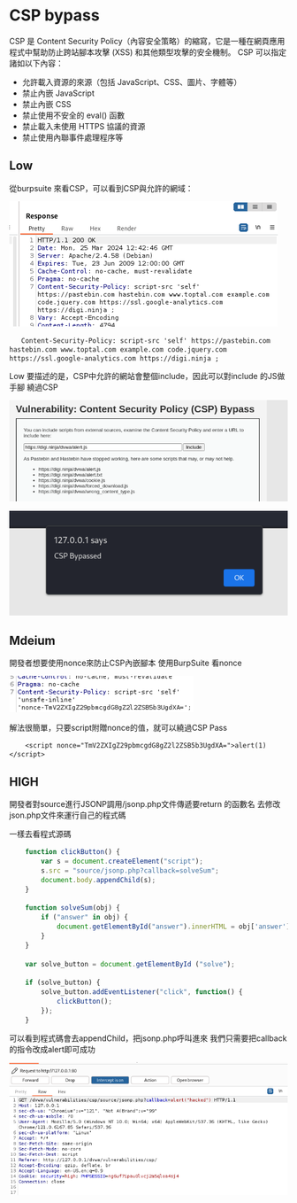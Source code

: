 # CSP bypass

CSP 是 Content Security Policy（內容安全策略）的縮寫，它是一種在網頁應用程式中幫助防止跨站腳本攻擊 (XSS) 和其他類型攻擊的安全機制。
CSP 可以指定諸如以下內容：

* 允許載入資源的來源（包括 JavaScript、CSS、圖片、字體等）
* 禁止內嵌 JavaScript
* 禁止內嵌 CSS
* 禁止使用不安全的 eval() 函數
* 禁止載入未使用 HTTPS 協議的資源
* 禁止使用內聯事件處理程序等

## Low

從burpsuite 來看CSP，可以看到CSP與允許的網域：

![alt text](image.png)

```
   Content-Security-Policy: script-src 'self' https://pastebin.com hastebin.com www.toptal.com example.com code.jquery.com https://ssl.google-analytics.com https://digi.ninja ;
```

Low 要描述的是，CSP中允許的網站會整個include，因此可以對include 的JS做手腳
繞過CSP

![alt text](image-1.png)

![alt text](image-2.png)

## Mdeium

開發者想要使用nonce來防止CSP內嵌腳本
使用BurpSuite 看nonce 

![alt text](image-3.png)

解法很簡單，只要script附贈nonce的值，就可以繞過CSP Pass
```
    <script nonce="TmV2ZXIgZ29pbmcgdG8gZ2l2ZSB5b3UgdXA=">alert(1)</script>
```

## HIGH
開發者對source進行JSONP調用/jsonp.php文件傳遞要return 的函數名
去修改json.php文件來運行自己的程式碼

一樣去看程式源碼
```javascript
    function clickButton() {
        var s = document.createElement("script");
        s.src = "source/jsonp.php?callback=solveSum";
        document.body.appendChild(s);
    }

    function solveSum(obj) {
	    if ("answer" in obj) {
		    document.getElementById("answer").innerHTML = obj['answer'];
	    }
    }

    var solve_button = document.getElementById ("solve");

    if (solve_button) {
	    solve_button.addEventListener("click", function() {
		    clickButton();
	    });
    }
```

可以看到程式碼會去appendChild，把jsonp.php呼叫進來
我們只需要把callback的指令改成alert即可成功

![alt text](image-5.png)


